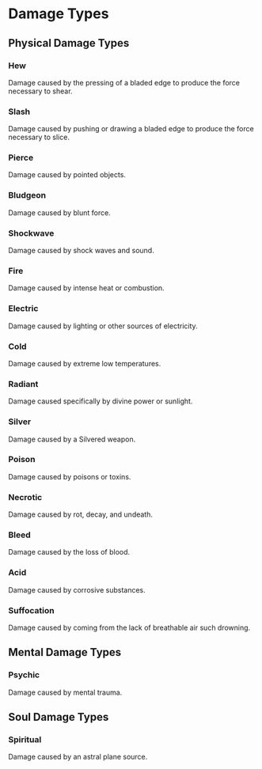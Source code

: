 # Damage Types

## Physical Damage Types

### Hew

Damage caused by the pressing of a bladed edge to produce the force necessary to shear.

### Slash

Damage caused by pushing or drawing a bladed edge to produce the force necessary to slice.

### Pierce

Damage caused by pointed objects.

### Bludgeon

Damage caused by blunt force.

### Shockwave

Damage caused by shock waves and sound.

### Fire

Damage caused by intense heat or combustion.

### Electric

Damage caused by lighting or other sources of electricity.

### Cold

Damage caused by extreme low temperatures.

### Radiant

Damage caused specifically by divine power or sunlight.

### Silver

Damage caused by a Silvered weapon.

### Poison

Damage caused by poisons or toxins.

### Necrotic

Damage caused by rot, decay, and undeath.

### Bleed

Damage caused by the loss of blood.

### Acid

Damage caused by corrosive substances.

### Suffocation

Damage caused by coming from the lack of breathable air such drowning.

## Mental Damage Types

### Psychic

Damage caused by mental trauma.

## Soul Damage Types

### Spiritual

Damage caused by an astral plane source.
